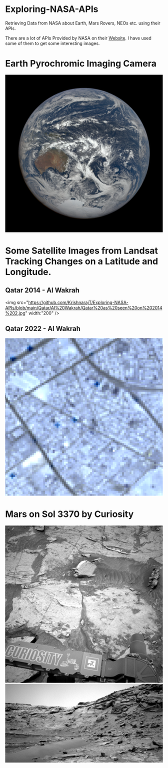# Exploring-NASA-APIs
 Retrieving Data from NASA about Earth, Mars Rovers, NEOs etc. using their APIs. 

There are a lot of APIs Provided by NASA on their [Website](https://api.nasa.gov/index.html). I have used some of them to get some interesting images. 

# Earth Pyrochromic Imaging Camera

![](https://github.com/KrishnarajT/Exploring-NASA-APIs/blob/main/Earth/2022-02-05%200.jpg)

# Some Satellite Images from Landsat Tracking Changes on a Latitude and Longitude. 

## Qatar 2014 - Al Wakrah
<img src="https://github.com/KrishnarajT/Exploring-NASA-APIs/blob/main/Qatar/Al%20Wakrah/Qatar%20as%20seen%20on%202014%202.jpg" width:"200" />
## Qatar 2022 - Al Wakrah
![](https://github.com/KrishnarajT/Exploring-NASA-APIs/blob/main/Qatar/Al%20Wakrah/Qatar%20as%20seen%20on%202021%202.jpg)

# Mars on Sol 3370 by Curiosity

![](https://github.com/KrishnarajT/Exploring-NASA-APIs/blob/main/Mars/Sol%203377%20Image%204%20by%20Curiosity.jpg)
![](https://github.com/KrishnarajT/Exploring-NASA-APIs/blob/main/Mars/Sol%203377%20Image%209%20by%20Curiosity.jpg)
